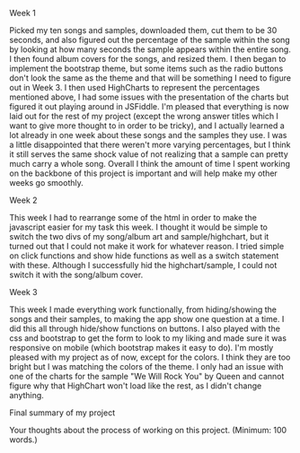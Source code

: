 Week 1

Picked my ten songs and samples, downloaded them, cut them to be 30 seconds, and also figured out the percentage of the sample within the song by looking at how many seconds the sample appears within the entire song. I then found album covers for the songs, and resized them. I then began to implement the bootstrap theme, but some items such as the radio buttons don't look the same as the theme and that will be something I need to figure out in Week 3. I then used HighCharts to represent the percentages mentioned above, I had some issues with the presentation of the charts but figured it out playing around in JSFiddle. I'm pleased that everything is now laid out for the rest of my project (except the wrong answer titles which I want to give more thought to in order to be tricky), and I actually learned a lot already in one week about these songs and the samples they use. I was a little disappointed that there weren't more varying percentages, but I think it still serves the same shock value of not realizing that a sample can pretty much carry a whole song. Overall I think the amount of time I spent working on the backbone of this project is important and will help make my other weeks go smoothly.

Week 2

This week I had to rearrange some of the html in order to make the javascript easier for my task this week. I thought it would be simple to switch the two divs of my song/album art and sample/highchart, but it turned out that I could not make it work for whatever reason. I tried simple on click functions and show hide functions as well as a switch statement with these. Although I successfully hid the highchart/sample, I could not switch it with the song/album cover.

Week 3

This week I made everything work functionally, from hiding/showing the songs and their samples, to making the app show one question at a time. I did this all through hide/show functions on buttons. I also played with the css and bootstrap to get the form to look to my liking and made sure it was responsive on mobile (which bootstrap makes it easy to do). I'm mostly pleased with my project as of now, except for the colors. I think they are too bright but I was matching the colors of the theme. I only had an issue with one of the charts for the sample "We Will Rock You" by Queen and cannot figure why that HighChart won't load like the rest, as I didn't change anything. 

Final summary of my project

Your thoughts about the process of working on this project. (Minimum: 100 words.)
